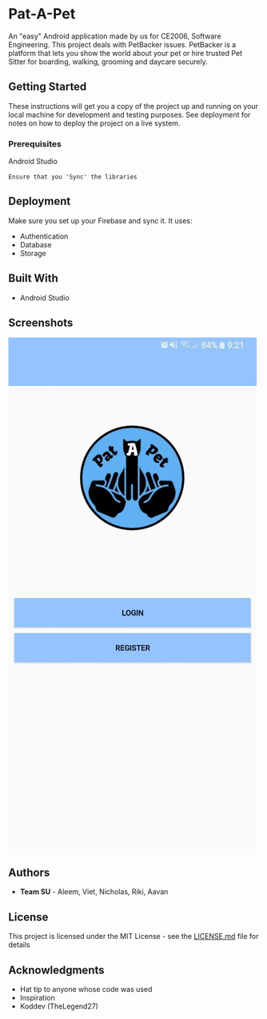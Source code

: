 # Pat-A-Pet

An "easy" Android application made by us for CE2006, Software Engineering. This project deals with PetBacker issues. PetBacker is a platform that lets you show the world about your pet or hire trusted Pet Sitter for boarding, walking, grooming and daycare securely.  

## Getting Started

These instructions will get you a copy of the project up and running on your local machine for development and testing purposes. See deployment for notes on how to deploy the project on a live system.

### Prerequisites

Android Studio

```
Ensure that you 'Sync' the libraries
```

## Deployment

Make sure you set up your Firebase and sync it. It uses:
* Authentication
* Database
* Storage

## Built With

* Android Studio

## Screenshots
![Main Menu](./images/1.jpg)

## Authors

* **Team SU** - Aleem, Viet, Nicholas, Riki, Aavan

## License

This project is licensed under the MIT License - see the [LICENSE.md](LICENSE.md) file for details

## Acknowledgments

* Hat tip to anyone whose code was used
* Inspiration
* Koddev (TheLegend27)

